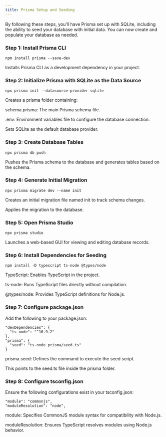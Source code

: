 ```yaml
---
title: Prisma Setup and Seeding
---
```


By following these steps, you’ll have Prisma set up with SQLite, including the ability to seed your database with initial data. You can now create and populate your database as needed.


### Step 1: Install Prisma CLI

```npm install prisma --save-dev```

Installs Prisma CLI as a development dependency in your project.

### Step 2: Initialize Prisma with SQLite as the Data Source

```npx prisma init --datasource-provider sqlite```

Creates a prisma folder containing:

schema.prisma: The main Prisma schema file.

.env: Environment variables file to configure the database connection.

Sets SQLite as the default database provider.

### Step 3: Create Database Tables

```npx prisma db push```

Pushes the Prisma schema to the database and generates tables based on the schema.

### Step 4: Generate Initial Migration

```npx prisma migrate dev --name init```

Creates an initial migration file named init to track schema changes.

Applies the migration to the database.

### Step 5: Open Prisma Studio

```npx prisma studio```

Launches a web-based GUI for viewing and editing database records.

### Step 6: Install Dependencies for Seeding

```npm install -D typescript ts-node @types/node```

TypeScript: Enables TypeScript in the project.

ts-node: Runs TypeScript files directly without compilation.

@types/node: Provides TypeScript definitions for Node.js.

### Step 7: Configure package.json

Add the following to your package.json:
```
"devDependencies": {
  "ts-node": "^10.9.2"
},
"prisma": {
  "seed": "ts-node prisma/seed.ts"
}
```
prisma.seed: Defines the command to execute the seed script.

This points to the seed.ts file inside the prisma folder.

### Step 8: Configure tsconfig.json

Ensure the following configurations exist in your tsconfig.json:
```
"module": "commonjs",
"moduleResolution": "node",
```
module: Specifies CommonJS module syntax for compatibility with Node.js.

moduleResolution: Ensures TypeScript resolves modules using Node.js behavior.


